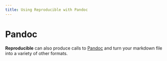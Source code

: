 ```yaml
---
title: Using Reproducible with Pandoc
---
```


# Pandoc

**Reproducible** can also produce calls to [Pandoc](https://pandoc.org) and turn your markdown file into a variety of other formats.


